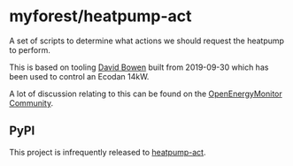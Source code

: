 # myforest/heatpump-act

A set of scripts to determine what actions we should request the heatpump to perform.

This is based on tooling [David Bowen](https://github.com/MyForest) built from 2019-09-30 which has been used to control an Ecodan 14kW.

A lot of discussion relating to this can be found on the [OpenEnergyMonitor Community](https://community.openenergymonitor.org/search?q=%40myforest%20%23heatpump).

## PyPI

This project is infrequently released to [heatpump-act](https://pypi.org/project/heatpump-act/).
